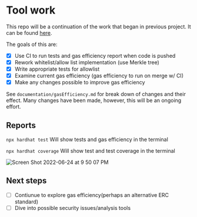 # Tool work 

This repo will be a continuation of the work that began in previous project. 
It can be found [here](https://github.com/burke-md/tool-nft).

The goals of this are:

- [x] Use CI to run tests and gas efficiency report when code is pushed
- [x] Rework whitelist/allow list implementation (use Merkle tree)
- [x] Write appropriate tests for allowlist
- [x] Examine current gas efficiency (gas efficiency to run on merge w/ CI)
- [x] Make any changes possible to improve gas efficiency 

See ```documentation/gasEfficiency.md``` for break down of changes and their effect. Many changes have been made, however, this will be an ongoing effort.

## Reports 

```npx hardhat test``` Will show tests and gas efficiency in the terminal

```npx hardhat coverage``` Will show test and test coverage in the terminal

![Screen Shot 2022-06-24 at 9 50 07 PM](https://user-images.githubusercontent.com/22263098/175753825-cc394d25-0e36-44e3-a801-ddec478a76f0.png)

## Next steps

- [ ] Contiunue to explore gas efficiency(perhaps an alternative ERC standard)
- [ ] Dive into possible security issues/analysis tools
